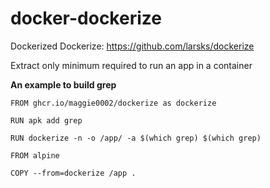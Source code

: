# docker-dockerize

Dockerized Dockerize: https://github.com/larsks/dockerize

Extract only minimum required to run an app in a container

<b> An example to build grep </b>

```
FROM ghcr.io/maggie0002/dockerize as dockerize

RUN apk add grep

RUN dockerize -n -o /app/ -a $(which grep) $(which grep)

FROM alpine

COPY --from=dockerize /app .
```
